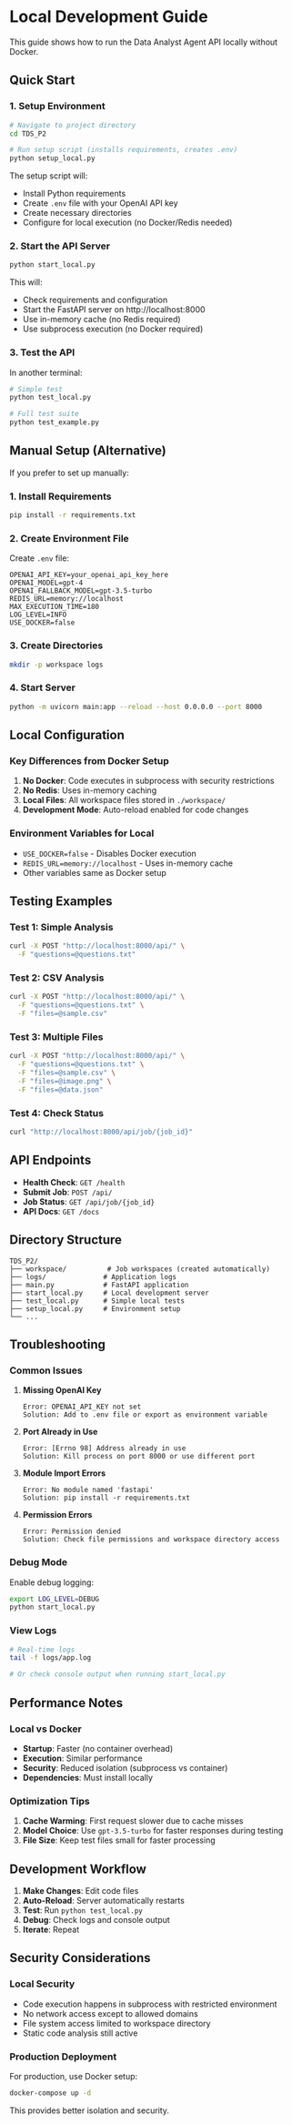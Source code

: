 # Local Development Guide

This guide shows how to run the Data Analyst Agent API locally without Docker.

## Quick Start

### 1. Setup Environment

```bash
# Navigate to project directory
cd TDS_P2

# Run setup script (installs requirements, creates .env)
python setup_local.py
```

The setup script will:
- Install Python requirements
- Create `.env` file with your OpenAI API key
- Create necessary directories
- Configure for local execution (no Docker/Redis needed)

### 2. Start the API Server

```bash
python start_local.py
```

This will:
- Check requirements and configuration
- Start the FastAPI server on http://localhost:8000
- Use in-memory cache (no Redis required)
- Use subprocess execution (no Docker required)

### 3. Test the API

In another terminal:

```bash
# Simple test
python test_local.py

# Full test suite
python test_example.py
```

## Manual Setup (Alternative)

If you prefer to set up manually:

### 1. Install Requirements

```bash
pip install -r requirements.txt
```

### 2. Create Environment File

Create `.env` file:
```
OPENAI_API_KEY=your_openai_api_key_here
OPENAI_MODEL=gpt-4
OPENAI_FALLBACK_MODEL=gpt-3.5-turbo
REDIS_URL=memory://localhost
MAX_EXECUTION_TIME=180
LOG_LEVEL=INFO
USE_DOCKER=false
```

### 3. Create Directories

```bash
mkdir -p workspace logs
```

### 4. Start Server

```bash
python -m uvicorn main:app --reload --host 0.0.0.0 --port 8000
```

## Local Configuration

### Key Differences from Docker Setup

1. **No Docker**: Code executes in subprocess with security restrictions
2. **No Redis**: Uses in-memory caching
3. **Local Files**: All workspace files stored in `./workspace/`
4. **Development Mode**: Auto-reload enabled for code changes

### Environment Variables for Local

- `USE_DOCKER=false` - Disables Docker execution
- `REDIS_URL=memory://localhost` - Uses in-memory cache
- Other variables same as Docker setup

## Testing Examples

### Test 1: Simple Analysis
```bash
curl -X POST "http://localhost:8000/api/" \
  -F "questions=@questions.txt"
```

### Test 2: CSV Analysis
```bash
curl -X POST "http://localhost:8000/api/" \
  -F "questions=@questions.txt" \
  -F "files=@sample.csv"
```

### Test 3: Multiple Files
```bash
curl -X POST "http://localhost:8000/api/" \
  -F "questions=@questions.txt" \
  -F "files=@sample.csv" \
  -F "files=@image.png" \
  -F "files=@data.json"
```

### Test 4: Check Status
```bash
curl "http://localhost:8000/api/job/{job_id}"
```

## API Endpoints

- **Health Check**: `GET /health`
- **Submit Job**: `POST /api/`
- **Job Status**: `GET /api/job/{job_id}`
- **API Docs**: `GET /docs`

## Directory Structure

```
TDS_P2/
├── workspace/          # Job workspaces (created automatically)
├── logs/              # Application logs
├── main.py            # FastAPI application
├── start_local.py     # Local development server
├── test_local.py      # Simple local tests
├── setup_local.py     # Environment setup
└── ...
```

## Troubleshooting

### Common Issues

1. **Missing OpenAI Key**
   ```
   Error: OPENAI_API_KEY not set
   Solution: Add to .env file or export as environment variable
   ```

2. **Port Already in Use**
   ```
   Error: [Errno 98] Address already in use
   Solution: Kill process on port 8000 or use different port
   ```

3. **Module Import Errors**
   ```
   Error: No module named 'fastapi'
   Solution: pip install -r requirements.txt
   ```

4. **Permission Errors**
   ```
   Error: Permission denied
   Solution: Check file permissions and workspace directory access
   ```

### Debug Mode

Enable debug logging:
```bash
export LOG_LEVEL=DEBUG
python start_local.py
```

### View Logs

```bash
# Real-time logs
tail -f logs/app.log

# Or check console output when running start_local.py
```

## Performance Notes

### Local vs Docker

- **Startup**: Faster (no container overhead)
- **Execution**: Similar performance
- **Security**: Reduced isolation (subprocess vs container)
- **Dependencies**: Must install locally

### Optimization Tips

1. **Cache Warming**: First request slower due to cache misses
2. **Model Choice**: Use `gpt-3.5-turbo` for faster responses during testing
3. **File Size**: Keep test files small for faster processing

## Development Workflow

1. **Make Changes**: Edit code files
2. **Auto-Reload**: Server automatically restarts
3. **Test**: Run `python test_local.py`
4. **Debug**: Check logs and console output
5. **Iterate**: Repeat

## Security Considerations

### Local Security

- Code execution happens in subprocess with restricted environment
- No network access except to allowed domains
- File system access limited to workspace directory
- Static code analysis still active

### Production Deployment

For production, use Docker setup:
```bash
docker-compose up -d
```

This provides better isolation and security.
